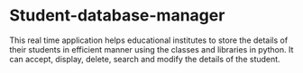 # Student-database-manager
This real time application helps educational institutes to store the details of their students in efficient manner using the classes and libraries in python.
It can accept, display, delete, search and modify the details of the student.
